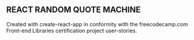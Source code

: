 ## REACT RANDOM QUOTE MACHINE

Created with create-react-app in conformity with the freecodecamp.com Front-end Libraries certification project user-stories. 